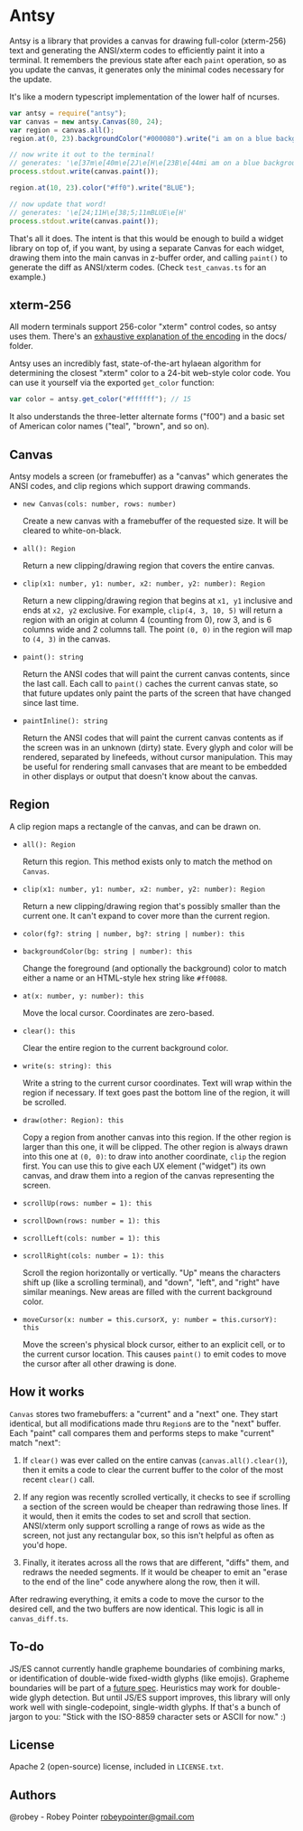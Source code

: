 # Antsy

Antsy is a library that provides a canvas for drawing full-color (xterm-256) text and generating the ANSI/xterm codes to efficiently paint it into a terminal. It remembers the previous state after each `paint` operation, so as you update the canvas, it generates only the minimal codes necessary for the update.

It's like a modern typescript implementation of the lower half of ncurses.

```javascript
var antsy = require("antsy");
var canvas = new antsy.Canvas(80, 24);
var region = canvas.all();
region.at(0, 23).backgroundColor("#000080").write("i am on a blue background!");

// now write it out to the terminal!
// generates: '\e[37m\e[40m\e[2J\e[H\e[23B\e[44mi am on a blue background!\e[H'
process.stdout.write(canvas.paint());

region.at(10, 23).color("#ff0").write("BLUE");

// now update that word!
// generates: '\e[24;11H\e[38;5;11mBLUE\e[H'
process.stdout.write(canvas.paint());
```

That's all it does. The intent is that this would be enough to build a widget library on top of, if you want, by using a separate Canvas for each widget, drawing them into the main canvas in z-buffer order, and calling `paint()` to generate the diff as ANSI/xterm codes. (Check `test_canvas.ts` for an example.)


## xterm-256

All modern terminals support 256-color "xterm" control codes, so antsy uses them. There's an [exhaustive explanation of the encoding](docs/xterm-256.md) in the docs/ folder.

Antsy uses an incredibly fast, state-of-the-art hylaean algorithm for determining the closest "xterm" color to a 24-bit web-style color code. You can use it yourself via the exported `get_color` function:

```javascript
var color = antsy.get_color("#ffffff"); // 15
```

It also understands the three-letter alternate forms ("f00") and a basic set of American color names ("teal", "brown", and so on).


## Canvas

Antsy models a screen (or framebuffer) as a "canvas" which generates the ANSI codes, and clip regions which support drawing commands.

- `new Canvas(cols: number, rows: number)`

    Create a new canvas with a framebuffer of the requested size. It will be cleared to white-on-black.

- `all(): Region`

    Return a new clipping/drawing region that covers the entire canvas.

- `clip(x1: number, y1: number, x2: number, y2: number): Region`

    Return a new clipping/drawing region that begins at `x1, y1` inclusive and ends at `x2, y2` exclusive. For example, `clip(4, 3, 10, 5)` will return a region with an origin at column 4 (counting from 0), row 3, and is 6 columns wide and 2 columns tall. The point `(0, 0)` in the region will map to `(4, 3)` in the canvas.

- `paint(): string`

    Return the ANSI codes that will paint the current canvas contents, since the last call. Each call to `paint()` caches the current canvas state, so that future updates only paint the parts of the screen that have changed since last time.

- `paintInline(): string`

    Return the ANSI codes that will paint the current canvas contents as if the screen was in an unknown (dirty) state. Every glyph and color will be rendered, separated by linefeeds, without cursor manipulation. This may be useful for rendering small canvases that are meant to be embedded in other displays or output that doesn't know about the canvas.


## Region

A clip region maps a rectangle of the canvas, and can be drawn on.

- `all(): Region`

    Return this region. This method exists only to match the method on `Canvas`.

- `clip(x1: number, y1: number, x2: number, y2: number): Region`

    Return a new clipping/drawing region that's possibly smaller than the current one. It can't expand to cover more than the current region.

- `color(fg?: string | number, bg?: string | number): this`
- `backgroundColor(bg: string | number): this`

    Change the foreground (and optionally the background) color to match either a name or an HTML-style hex string like `#ff0088`.

- `at(x: number, y: number): this`

    Move the local cursor. Coordinates are zero-based.

- `clear(): this`

    Clear the entire region to the current background color.

- `write(s: string): this`

    Write a string to the current cursor coordinates. Text will wrap within the region if necessary. If text goes past the bottom line of the region, it will be scrolled.

- `draw(other: Region): this`

    Copy a region from another canvas into this region. If the other region is larger than this one, it will be clipped. The other region is always drawn into this one at `(0, 0)`: to draw into another coordinate, `clip` the region first. You can use this to give each UX element ("widget") its own canvas, and draw them into a region of the canvas representing the screen.

- `scrollUp(rows: number = 1): this`
- `scrollDown(rows: number = 1): this`
- `scrollLeft(cols: number = 1): this`
- `scrollRight(cols: number = 1): this`

    Scroll the region horizontally or vertically. "Up" means the characters shift up (like a scrolling terminal), and "down", "left", and "right" have similar meanings. New areas are filled with the current background color.

- `moveCursor(x: number = this.cursorX, y: number = this.cursorY): this`

    Move the screen's physical block cursor, either to an explicit cell, or to the current cursor location. This causes `paint()` to emit codes to move the cursor after all other drawing is done.


## How it works

`Canvas` stores two framebuffers: a "current" and a "next" one. They start identical, but all modifications made thru `Region`s are to the "next" buffer. Each "paint" call compares them and performs steps to make "current" match "next":

1. If `clear()` was ever called on the entire canvas (`canvas.all().clear()`), then it emits a code to clear the current buffer to the color of the most recent `clear()` call.

2. If any region was recently scrolled vertically, it checks to see if scrolling a section of the screen would be cheaper than redrawing those lines. If it would, then it emits the codes to set and scroll that section. ANSI/xterm only support scrolling a range of rows as wide as the screen, not just any rectangular box, so this isn't helpful as often as you'd hope.

3. Finally, it iterates across all the rows that are different, "diffs" them, and redraws the needed segments. If it would be cheaper to emit an "erase to the end of the line" code anywhere along the row, then it will.

After redrawing everything, it emits a code to move the cursor to the desired cell, and the two buffers are now identical. This logic is all in `canvas_diff.ts`.


## To-do

JS/ES cannot currently handle grapheme boundaries of combining marks, or identification of double-wide fixed-width glyphs (like emojis). Grapheme boundaries will be part of a [future spec](https://github.com/tc39/proposal-intl-segmenter). Heuristics may work for double-wide glyph detection. But until JS/ES support improves, this library will only work well with single-codepoint, single-width glyphs. If that's a bunch of jargon to you: "Stick with the ISO-8859 character sets or ASCII for now." :)


## License

Apache 2 (open-source) license, included in `LICENSE.txt`.


## Authors

@robey - Robey Pointer <robeypointer@gmail.com>
